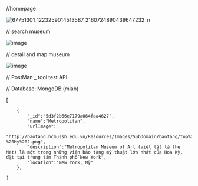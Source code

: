 //homepage
   
   ![67751301_1223259014513587_2160724890439647232_n](https://user-images.githubusercontent.com/34773010/62196274-e7b7bf00-b3a7-11e9-9743-c5b8469e8fd3.png)

// search museum

![image](https://user-images.githubusercontent.com/34773010/62196427-35342c00-b3a8-11e9-8781-15decfc4ba31.png)

// detail and map museum

![image](https://user-images.githubusercontent.com/34773010/62196525-690f5180-b3a8-11e9-9066-218976df5ba5.png)

// PostMan _ tool test API

// Database: MongoDB (mlab)

[

        
        {   
            "_id":"5d3f2b66e7179a064faa4627",
            "name":"Metropolitan",
            "urlImage":
            "http://baotang.hcmussh.edu.vn/Resources/Images/SubDomain/baotang/top%2010%20bao%20tang%20noi%20tieng%20the%20gioi/Metropolitan%20%E2%80%93%20New%20York%20-%20My%202.png",
            "description":"Metropolitan Museum of Art (viết tắt là the Met) là một trong những viện bảo tàng mỹ thuật lớn nhất của Hoa Kỳ, đặt tại trung tâm Thành phố New York",
            "location":"New York, Mỹ"
        },
    
    ]
